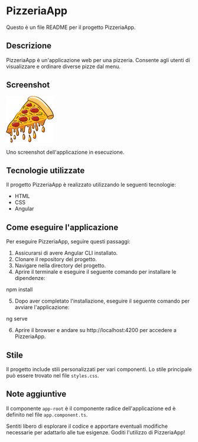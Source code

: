 # PizzeriaApp

Questo è un file README per il progetto PizzeriaApp.

## Descrizione

PizzeriaApp è un'applicazione web per una pizzeria. Consente agli utenti di visualizzare e ordinare diverse pizze dal menu.
## Screenshot

![Screenshot](pizza.png)

Uno screenshot dell'applicazione in esecuzione.

## Tecnologie utilizzate

Il progetto PizzeriaApp è realizzato utilizzando le seguenti tecnologie:

- HTML
- CSS
- Angular

## Come eseguire l'applicazione

Per eseguire PizzeriaApp, seguire questi passaggi:

1. Assicurarsi di avere Angular CLI installato.
2. Clonare il repository del progetto.
3. Navigare nella directory del progetto.
4. Aprire il terminale e eseguire il seguente comando per installare le dipendenze:

npm install

5. Dopo aver completato l'installazione, eseguire il seguente comando per avviare l'applicazione:

ng serve

6. Aprire il browser e andare su http://localhost:4200 per accedere a PizzeriaApp.

## Stile

Il progetto include stili personalizzati per vari componenti. Lo stile principale può essere trovato nel file `styles.css`.

## Note aggiuntive

Il componente `app-root` è il componente radice dell'applicazione ed è definito nel file `app.component.ts`.

Sentiti libero di esplorare il codice e apportare eventuali modifiche necessarie per adattarlo alle tue esigenze. 
Goditi l'utilizzo di PizzeriaApp!
